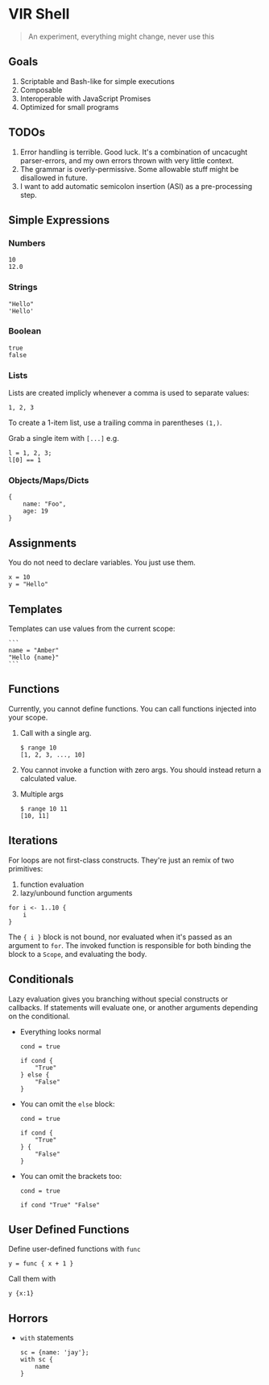# VIR Shell

> An experiment, everything might change, never use this

## Goals

1. Scriptable and Bash-like for simple executions
2. Composable
3. Interoperable with JavaScript Promises
4. Optimized for small programs

## TODOs

1. Error handling is terrible. Good luck. It's a combination of uncacught parser-errors, and my own errors thrown with very little context.
2. The grammar is overly-permissive. Some allowable stuff might be disallowed in future.
3. I want to add automatic semicolon insertion (ASI) as a pre-processing step.

## Simple Expressions

### Numbers

```
10
12.0
```
### Strings

```
"Hello"
'Hello'
```
### Boolean

```
true
false
```
### Lists

Lists are created implicly whenever a comma is used to separate values:

```
1, 2, 3
```

To create a 1-item list, use a trailing comma in parentheses `(1,)`.

Grab a single item with `[...]` e.g.

```
l = 1, 2, 3;
l[0] == 1
```

### Objects/Maps/Dicts

```
{
    name: "Foo",
    age: 19
}
```

## Assignments

You do not need to declare variables.
You just use them.

```
x = 10
y = "Hello"
```

## Templates

Templates can use values from the current scope:

    ```
    name = "Amber"
    "Hello {name}"
    ```

## Functions

Currently, you cannot define functions.
You can call functions injected into your scope.

1. Call with a single arg.

    ```
    $ range 10
    [1, 2, 3, ..., 10]
    ```
2. You cannot invoke a function with zero args.
   You should instead return a calculated value.
3. Multiple args

    ```
    $ range 10 11
    [10, 11]
    ```
## Iterations

For loops are not first-class constructs. They're just an remix of two primitives:

1. function evaluation
2. lazy/unbound function arguments

```
for i <- 1..10 {
    i
}
```

The `{ i }` block is not bound, nor evaluated when it's passed as an argument to `for`.
The invoked function is responsible for both binding the block to a `Scope`, and evaluating the body.

## Conditionals

Lazy evaluation gives you branching without special constructs or callbacks.
If statements will evaluate one, or another arguments depending on the conditional.

- Everything looks normal

    ```
    cond = true

    if cond {
        "True"
    } else {
        "False"
    }
    ```
- You can omit the `else` block:

    ```
    cond = true

    if cond {
        "True"
    } {
        "False"
    }
    ```
- You can omit the brackets too:

    ```
    cond = true

    if cond "True" "False"
    ```

## User Defined Functions

Define user-defined functions with `func`

```
y = func { x + 1 }
```

Call them with

```
y {x:1}
```


## Horrors

- `with` statements

    ```
    sc = {name: 'jay'};
    with sc {
        name
    }
    ```
